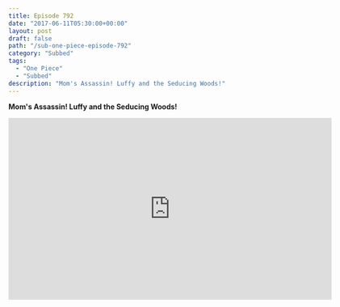 ```yaml
---
title: Episode 792
date: "2017-06-11T05:30:00+00:00"
layout: post
draft: false
path: "/sub-one-piece-episode-792"
category: "Subbed"
tags:
  - "One Piece"
  - "Subbed"
description: "Mom's Assassin! Luffy and the Seducing Woods!"
---
```


**Mom's Assassin! Luffy and the Seducing Woods!**

<iframe width="640" height="360" src="https://www.rapidvideo.com/e/G6FRPGYI0M" frameborder="0" marginwidth=0 marginheight=0 scrolling=no allowfullscreen></iframe>

